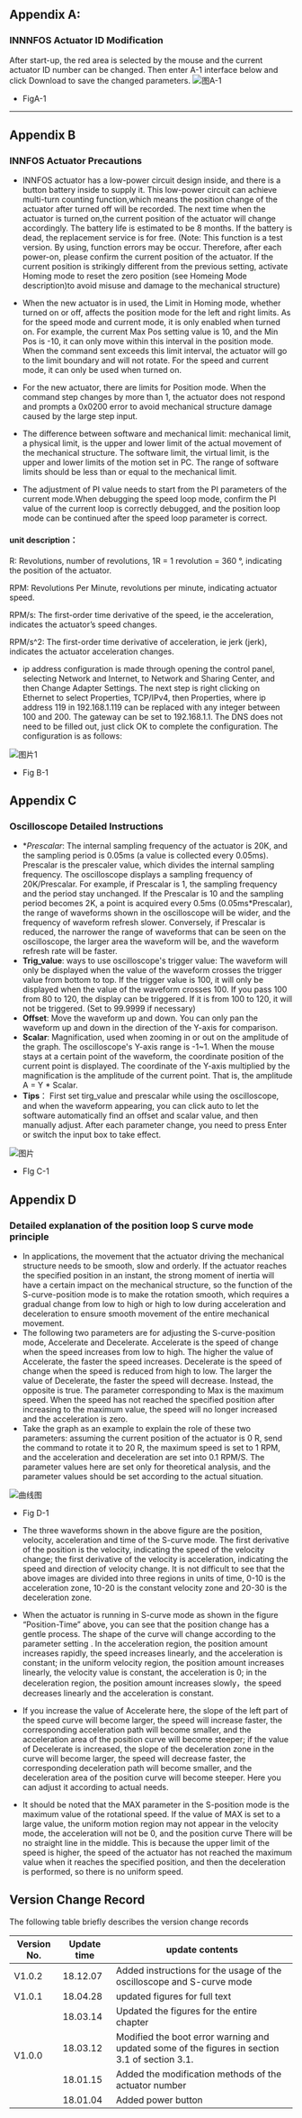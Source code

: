 ## Appendix A:
### INNNFOS Actuator ID Modification
 
After start-up, the red area is selected by the mouse and the current actuator ID number can be changed. Then enter A-1 interface below and click Download to save the changed parameters.
![](../img/A1.png "图A-1")

* FigA-1

* * *

## Appendix B

### INNFOS Actuator Precautions

*    INNFOS actuator has a low-power circuit design inside, and there is a button battery inside to supply it. This low-power circuit can achieve multi-turn counting function,which means the position change of the actuator after turned off will be recorded. The next time when the actuator is turned on,the current position of the actuator will change accordingly. The battery life is estimated to be 8 months. If the battery is dead, the replacement service is for free.
(Note: This function is a test version. By using, function errors may be occur. Therefore, after each power-on, please confirm the current position of the actuator. If the current position is strikingly different from the previous setting, activate Homing mode to reset the zero position (see Homeing Mode description)to avoid misuse and damage to the mechanical structure)

*   When the new actuator is in used, the Limit in Homing mode, whether turned on or off, affects the position mode for the left and right limits. As for the speed mode and current mode, it is only enabled when turned on. For example, the current Max Pos setting value is 10, and the Min Pos is -10, it can only move within this interval in the position mode. When the command sent exceeds this limit interval, the actuator will go to the limit boundary and will not rotate. For the speed and current mode, it can only be used when turned on.

*   For the new actuator, there are limits for Position mode. When the command step changes by more than 1, the actuator does not respond and prompts a 0x0200 error to avoid mechanical structure damage caused by the large step input.

*   The difference between software and mechanical limit: mechanical limit, a physical limit, is the upper and lower limit of the actual movement of the mechanical structure. The software limit, the virtual limit, is the upper and lower limits of the motion set in PC. The range of software limits should be less than or equal to the mechanical limit.

*   The adjustment of PI value needs to start from the PI parameters of the current mode.When debugging the speed loop mode, confirm the PI value of the current loop is correctly debugged, and the position loop mode can be continued after the speed loop parameter is correct.

####   unit description：

R: Revolutions, number of revolutions, 1R = 1 revolution = 360 °, indicating the position of the actuator.

RPM: Revolutions Per Minute, revolutions per minute, indicating actuator speed.

RPM/s: The first-order time derivative of the speed, ie the acceleration, indicates the actuator’s speed changes.

RPM/s^2: The first-order time derivative of acceleration, ie jerk (jerk), indicates the actuator acceleration changes.

*   ip address configuration is made through opening the control panel, selecting Network and Internet, to Network and Sharing Center, and then Change Adapter Settings. The next step is right clicking on Ethernet to select Properties, TCP/IPv4, then Properties, where ip address 119 in 192.168.1.119 can be replaced with any integer between 100 and 200. The gateway can be set to 192.168.1.1. The DNS does not need to be filled out, just click OK to complete the configuration. The configuration is as follows:


![](../img/tupian1.png "图片1")

*   Fig B-1

## Appendix C
### Oscilloscope Detailed Instructions

*    **Prescalar*: The internal sampling frequency of the actuator is 20K, and the sampling period is 0.05ms (a value is collected every 0.05ms). Prescalar is the prescaler value, which divides the internal sampling frequency. The oscilloscope displays a sampling frequency of 20K/Prescalar. For example, if Prescalar is 1, the sampling frequency and the period stay unchanged. If the Prescalar is 10 and the sampling period becomes 2K, a point is acquired every 0.5ms (0.05ms*Prescalar), the range of waveforms shown in the oscilloscope will be wider, and the frequency of waveform refresh slower. Conversely, if Prescalar is reduced, the narrower the range of waveforms that can be seen on the oscilloscope, the larger area the waveform will be, and the waveform refresh rate will be faster.
*   **Trig_value**: ways to use oscilloscope's trigger value: The waveform will only be displayed when the value of the waveform crosses the trigger value from bottom to top. If the trigger value is 100, it will only be displayed when the value of the waveform crosses 100. If you pass 100 from 80 to 120, the display can be triggered. If it is from 100 to 120, it will not be triggered. (Set to 99.9999 if necessary)
*   **Offset**: Move the waveform up and down. You can only pan the waveform up and down in the direction of the Y-axis for comparison.
*   **Scalar**: Magnification, used when zooming in or out on the amplitude of the graph. The oscilloscope's Y-axis range is -1~1. When the mouse stays at a certain point of the waveform, the coordinate position of the current point is displayed. The coordinate of the Y-axis multiplied by the magnification is the amplitude of the current point. That is, the amplitude A = Y * Scalar.
*   **Tips**： First set tirg_value and prescalar while using the oscilloscope, and when the waveform appearing, you can click auto to let the software automatically find an offset and scalar value, and then manually adjust. After each parameter change, you need to press Enter or switch the input box to take effect.

![](../img/XY.png "图片")

*   FIg C-1

## Appendix D
### Detailed explanation of the position loop S curve mode principle

*   In applications, the movement that the actuator driving the mechanical structure needs to be smooth, slow and orderly. If the actuator reaches the specified position in an instant, the strong moment of inertia will have a certain impact on the mechanical structure, so the function of the S-curve-position mode is to make the rotation smooth, which requires a gradual change from low to high or high to low during acceleration and deceleration to ensure smooth movement of the entire mechanical movement.
*   The following two parameters are for adjusting the S-curve-position mode, Accelerate and Decelerate. Accelerate is the speed of change when the speed increases from low to high. The higher the value of Accelerate, the faster the speed increases. Decelerate is the speed of change when the speed is reduced from high to low. The larger the value of Decelerate, the faster the speed will decrease. Instead, the opposite is true. The parameter corresponding to Max is the maximum speed. When the speed has not reached the specified position after increasing to the maximum value, the speed will no longer increased and the acceleration is zero.
*   Take the graph as an example to explain the role of these two parameters: assuming the current position of the actuator is 0 R, send the command to rotate it to 20 R, the maximum speed is set to 1 RPM, and the acceleration and deceleration are set into 0.1 RPM/S. The parameter values here are set only for theoretical analysis, and the parameter values ​​should be set according to the actual situation.

![](../img/S.png "曲线图")

* Fig D-1

*    The three waveforms shown in the above figure are the position, velocity, acceleration and time of the S-curve mode. The first derivative of the position is the velocity, indicating the speed of the velocity change; the first derivative of the velocity is acceleration, indicating the speed and direction of velocity change. It is not difficult to see that the above images are divided into three regions in units of time, 0-10 is the acceleration zone, 10-20 is the constant velocity zone and 20-30 is the deceleration zone.
*    When the actuator is running in S-curve mode as shown in the figure “Position-Time” above, you can see that the position change has a gentle process. The shape of the curve will change according to the parameter setting . In the acceleration region, the position amount increases rapidly, the speed increases linearly, and the acceleration is constant; in the uniform velocity region, the position amount increases linearly, the velocity value is constant, the acceleration is 0; in the deceleration region, the position amount increases slowly，the speed decreases linearly and the acceleration is constant.
*   If you increase the value of Accelerate here, the slope of the left part of the speed curve will become larger, the speed will increase faster, the corresponding acceleration path will become smaller, and the acceleration area of the position curve will become steeper; if the value of Decelerate is increased, the slope of the deceleration zone in the curve will become larger, the speed will decrease faster, the corresponding deceleration path will become smaller, and the deceleration area of the position curve will become steeper. Here you can adjust it according to actual needs.
*   It should be noted that the MAX parameter in the S-position mode is the maximum value of the rotational speed. If the value of MAX is set to a large value, the uniform motion region may not appear in the velocity mode, the acceleration will not be 0, and the position curve There will be no straight line in the middle. This is because the upper limit of the speed is higher, the speed of the actuator has not reached the maximum value when it reaches the specified position, and then the deceleration is performed, so there is no uniform speed.

## Version Change Record

The following table briefly describes the version change records

<table><thead><tr style="background:PaleTurquois"><th>Version No.</th><th>Update time</th><th>update contents</th></tr></thead><tbody><tr><td>V1.0.2</td><td>18.12.07</td><td>Added instructions for the usage of the oscilloscope and S-curve mode</td></tr><tr><td>V1.0.1</td><td>18.04.28</td><td>updated figures for full text</td></tr><tr><td rowspan=4>V1.0.0</td><td>18.03.14</td><td>Updated the figures for the entire chapter</td></tr><tr><td>18.03.12</td><td>Modified the boot error warning and updated some of the figures in section 3.1 of section 3.1.</td></tr><tr><td>18.01.15</td><td>Added the modification methods of the actuator number</td></tr><tr><td>18.01.04</td><td>Added power button</td></tr></tbody></table>
